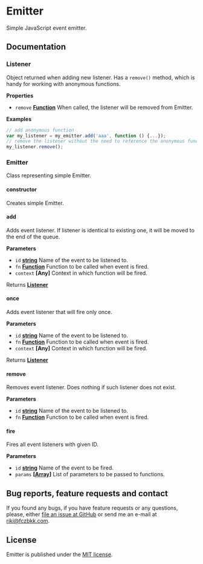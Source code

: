 # Emitter

Simple JavaScript event emitter.

## Documentation

### Listener

Object returned when adding new listener. Has a `remove()` method, which is handy for working with anonymous functions.

**Properties**

-   `remove` **[Function](https://developer.mozilla.org/en-US/docs/Web/JavaScript/Reference/Statements/function)** When called, the listener will be removed from Emitter.

**Examples**

```javascript
// add anonymous function
var my_listener = my_emitter.add('aaa', function () {...});
// remove the listener without the need to reference the anonymous function
my_listener.remove();
```

### Emitter

Class representing simple Emitter.

#### constructor

Creates simple Emitter.

#### add

Adds event listener. If listener is identical to existing one, it will be moved to the end of the queue.

**Parameters**

-   `id` **[string](https://developer.mozilla.org/en-US/docs/Web/JavaScript/Reference/Global_Objects/String)** Name of the event to be listened to.
-   `fn` **[Function](https://developer.mozilla.org/en-US/docs/Web/JavaScript/Reference/Statements/function)** Function to be called when event is fired.
-   `context` **\[Any]** Context in which function will be fired.

Returns **[Listener](#listener)** 

#### once

Adds event listener that will fire only once.

**Parameters**

-   `id` **[string](https://developer.mozilla.org/en-US/docs/Web/JavaScript/Reference/Global_Objects/String)** Name of the event to be listened to.
-   `fn` **[Function](https://developer.mozilla.org/en-US/docs/Web/JavaScript/Reference/Statements/function)** Function to be called when event is fired.
-   `context` **\[Any]** Context in which function will be fired.

Returns **[Listener](#listener)** 

#### remove

Removes event listener. Does nothing if such listener does not exist.

**Parameters**

-   `id` **[string](https://developer.mozilla.org/en-US/docs/Web/JavaScript/Reference/Global_Objects/String)** Name of the event to be listened to.
-   `fn` **[Function](https://developer.mozilla.org/en-US/docs/Web/JavaScript/Reference/Statements/function)** Function to be called when event is fired.

#### fire

Fires all event listeners with given ID.

**Parameters**

-   `id` **[string](https://developer.mozilla.org/en-US/docs/Web/JavaScript/Reference/Global_Objects/String)** Name of the event to be fired.
-   `params` **\[[Array](https://developer.mozilla.org/en-US/docs/Web/JavaScript/Reference/Global_Objects/Array)]** List of parameters to be passed to functions.

## Bug reports, feature requests and contact

If you found any bugs, if you have feature requests or any questions, please, either [file an issue at GitHub](https://github.com/fczbkk/emitter/issues) or send me an e-mail at <a href="mailto:riki@fczbkk.com">riki@fczbkk.com</a>.

## License

Emitter is published under the [MIT license](https://github.com/fczbkk/emitter/blob/master/LICENSE).
